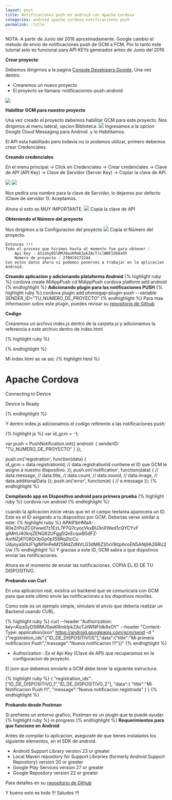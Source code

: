 ```yaml
---
layout: post
title: Notificaciones push en android con Apache Cordova
categories: android apache cordova notificaciones push
permalink: :title
---
```



NOTA: A partir de Junio del 2016 aproximadamente. Google cambio el metodo de envio de notificaciones push de GCM a FCM. Por lo tanto este tutorial solo es funcional para API KEYs generados antes de Junio del 2016.

**Crear proyecto**

Debemos dirigirnos a la pagina [Console Developers Google](https://console.developers.google.com), Una vez dentro:

* Crearemos un nuevo proyecto
* El proyecto se llamara: notificaciones-push-android

<img src="/assets/apache-cordova-push-android/gcm-crear-proyecto.png" />

**Habilitar GCM para nuestro proyecto**

Una vez creado el proyecto debemos habilitar GCM para este proyecto. Nos dirigimos al menu lateral, opcion Biblioteca.
<img src="/assets/apache-cordova-push-android/activar-gcm-proyecto.png" />
Ingresamos a la opcion Google Cloud Messaging para Android. y lo Habilitamos.

El API esta habilitado pero todavia no lo podemos utilizar, primero debemos crear Credenciales.

**Creando credenciales**

En el menu principal -> Click en Credenciales -> Crear credenciales -> Clave de API (API Key) -> Clave de Servidor (Server Key) -> Copiar la clave de API.

<img src="/assets/apache-cordova-push-android/crear-credenciales.png" />

<img src="/assets/apache-cordova-push-android/clave-servidor.png" />

Nos pedira una nombre para la clave de Servidor, lo dejamos por defecto (Clave de servidor 1). Aceptamos.

Ahora si esto es MUY IMPORTANTE.
<img src="/assets/apache-cordova-push-android/clave-de-api.png" />
Copia la clave de API


**Obteniendo el Número del proyecto**

Nos dirigimos a la Configuracion del proyecto
<img src="/assets/apache-cordova-push-android/configuracion-proyecto.png" />
Copia el Número del proyecto.

~~~
Entonces !!!
Todo el proceso que hicimos hasta el momento fue para obtener : 
	Api Key : AIzaSyD5lRMJ0asKRmkIpkZAcTJilWNFIdk8xOY
	Número de proyecto : 270019172244
Con estos datos ahora si podemos ponernos a trabajar en la aplicacion Android.
~~~


**Creando aplicacion y adicionando plataforma Android**
{% highlight ruby %}
cordova create MiAppPush
cd MiAppPush
cordova platform add android
{% endhighlight %}
**Adicionando plugin para las notificaciones PUSH**
{% highlight ruby %}
cordova plugin add phonegap-plugin-push --variable SENDER_ID="TU_NUMERO_DE_PROYECTO"
{% endhighlight %}
Para mas informacion sobre este plugin, puedes revisar su [repositorio de Github](https://github.com/phonegap/phonegap-plugin-push)

**Codigo**

Crearemos un archivo index.js dentro de la carpeta js y adicionamos la referencia a este archivo dentro de index.html

{% highlight ruby %}
<script type="text/javascript" src="js/index.js"></script>
{% endhighlight %}

Mi index.html se ve asi:
{% highlight html %}
<!DOCTYPE html>
<html>
    <head>
        <meta http-equiv="Content-Security-Policy" content="default-src 'self' data: gap: https://ssl.gstatic.com 'unsafe-eval'; style-src 'self' 'unsafe-inline'; media-src *">
        <meta name="format-detection" content="telephone=no">
        <meta name="msapplication-tap-highlight" content="no">
        <meta name="viewport" content="user-scalable=no, initial-scale=1, maximum-scale=1, minimum-scale=1, width=device-width">
        <link rel="stylesheet" type="text/css" href="css/index.css">
        <title>Notificaciones Push</title>
    </head>
    <body>
        <div class="app">
            <h1>Apache Cordova</h1>
            <div id="deviceready" class="blink">
                <p class="event listening">Connecting to Device</p>
                <p class="event received">Device is Ready</p>
            </div>
        </div>
        <script type="text/javascript" src="js/index.js"></script>
        <script type="text/javascript" src="cordova.js"></script>
        <script type="text/javascript" src="js/index.js"></script>
    </body>
</html>

{% endhighlight %}

Y dentro index.js adicionamos el codigo referente a las notificaciones push:

{% highlight js %}
var id_gcm = -1;

var push = PushNotification.init({
    android: {
        senderID: "TU_NUMERO_DE_PROYECTO"
    }
});

push.on('registration', function(data) {  
    id_gcm = data.registrationId; // data.registrationId contiene el ID que GCM le asigno a nuestro dispositivo.
});
push.on('notification', function(data) {
    // data.message,
    // data.title,
    // data.count,
    // data.sound,
    // data.image,
    // data.additionalData
});
push.on('error', function(e) {
    // e.message
});
{% endhighlight %}

**Compilando app en Dispositivo android para primera prueba**
{% highlight ruby %}
cordova run android
{% endhighlight %}

cuando la aplicacion inicie veras que en el campo textarea aparecera un ID. Este es el ID asigando a tu dispositivo por GCM. Deberias verse similar a este:
{% highlight ruby %}
APA91bHMaA-R0eZrPisZCGfwwd7z1EzL7P7Q7cyocVkxBU3nXWed1cQYCYvF glMHIJ40knjZENQ62UFgg5QnEcqwB5dFZ-AmNZjATO8QObGp0p1S6Rq2tcCu UibjnyaS0UF1gIM1mPeM25MdZdNVLG3dM6ZSfxV8itpihroEN5ANj9A26RU2Uw
{% endhighlight %}
Y gracias a este ID, GCM sabra a que dispotivos enviar las notificaciones.

Ahora es el momento de enviar las notificaciones. COPIA EL ID DE TU DISPOSITIVO.

**Probando con Curl**

En una aplicacion real, existira un backend que se comunicara con GCM para que este ultimo envie las notificaciones a los dispotivos moviles.

Como este es un ejemplo simple, simulare el envio que deberia realizar un Backend usando CURL.

{% highlight ruby %}
curl --header "Authorization: key=AIzaSyD5lRMJ0asKRmkIpkZAcTJilWNFIdk8xOY" --header "Content-Type: application/json" https://android.googleapis.com/gcm/send -d "{\"registration_ids\":[\"ID_DE_DISPOSITIVOS\"],\"data\":{\"title\":\"Mi primera notificacion Push\",\"message\":\"Nueva notificacion !!!\"}}"
{% endhighlight %}


* Authorization : Es el Api Key (Clave de API) que recuperamos en la configuracion de proyecto.

El json que debemos enviarle a GCM debe tener la siguiente estructura:

{% highlight ruby %}
{
    "registration_ids":["ID_DE_DISPOSITIVO_1","ID_DE_DISPOSITIVO_2"],
    "data":{
        "title":"Mi Notificacion Push !!!",
        "message":"Nueva notificacion registrada"
    }
}
{% endhighlight %}

**Probando desde Postman**

Si prefieres un entorno grafico, Postman es un plugin que te puede ayudar.
{% highlight ruby %}
in progress
{% endhighlight %}
**Requerimientos para que funcione en Android**

Antes de compilar tu aplicacion, asegurate de que tienes instalados los siguiente elementos, en el SDK de android.

* Android Support Library version 23 or greater
* Local Maven repository for Support Libraries (formerly Android Support Repository) version 20 or greater
* Google Play Services version 27 or greater
* Google Repository version 22 or greater

Para detalles en su [repositorio de Github](https://github.com/phonegap/phonegap-plugin-push/blob/master/docs/INSTALLATION.md)


Y bueno esto es todo !!! 
Saludos !!! 